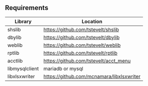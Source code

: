 ## Requirements
Library | Location
--------|---------------------------------------
shslib |https://github.com/tstevelt/shslib
dbylib |https://github.com/tstevelt/dbylib
weblib |https://github.com/tstevelt/weblib
rptlib |https://github.com/tstevelt/rptlib
acctlib |https://github.com/tstevelt/acct_menu
libmysqlclient |mariadb or mysql
libxlsxwriter |https://github.com/mcnamara/libxlsxwriter

